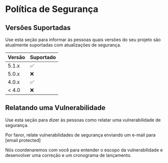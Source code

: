 # Política de Segurança

## Versões Suportadas

Use esta seção para informar às pessoas quais versões do seu projeto são
atualmente suportadas com atualizações de segurança.

| Versão | Suportado          |
| ------- | ------------------ |
| 5.1.x   | :white_check_mark: |
| 5.0.x   | :x:                |
| 4.0.x   | :white_check_mark: |
| < 4.0   | :x:                |

## Relatando uma Vulnerabilidade

Use esta seção para dizer às pessoas como relatar uma vulnerabilidade de segurança.

Por favor, relate vulnerabilidades de segurança enviando um e-mail para [email protected]

Nós coordenaremos com você para entender o escopo da vulnerabilidade e desenvolver uma correção e um cronograma de lançamento.
